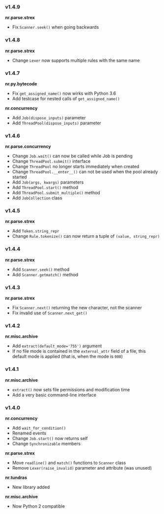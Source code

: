 ### v1.4.9

__nr.parse.strex__

- Fix `Scanner.seek()` when going backwards

### v1.4.8

__nr.parse.strex__

- Change `Lexer` now supports multiple rules with the same name

### v1.4.7

__nr.py.bytecode__

- Fix `get_assigned_name()` now wirks with Python 3.6
- Add testcase for nested calls of `get_assigned_name()`

__nr.concurrency__

- Add `Job(dispose_inputs)` parameter
- Add `ThreadPool(dispose_inputs)` parameter

### v1.4.6

__nr.parse.concurrency__

- Change `Job.wait()` can now be called while Job is pending
- Change `ThreadPool.submit()` interface
- Change `ThreadPool` no longer starts immediately when created
- Change `ThreadPool.__enter__()` can not be used when the pool already started
- Add `Job(args, kwargs)` parameters
- Add `ThreadPool.start()` method
- Add `ThreadPool.submit_multiple()` method
- Add `JobCollection` class

### v1.4.5

__nr.parse.strex__

- Add `Token.string_repr`
- Change `Rule.tokenize()` can now return a tuple of `(value, string_repr)`

### v1.4.4

__nr.parse.strex__

- Add `Scanner.seek()` method
- Add `Scanner.getmatch()` method

### v1.4.3

__nr.parse.strex__

- Fix `Scanner.next()` returning the new character, not the scanner
- Fix invalid use of `Scanner.next_get()`

### v1.4.2

__nr.misc.archive__

- Add `extract(default_mode='755')` argument
- If no file mode is contained in the `external_attr` field of a file, this
  default mode is applied (that is, when the mode is `000`)

### v1.4.1

__nr.misc.archive__

- `extract()` now sets file permissions and modification time
- Add a very basic command-line interface

### v1.4.0

__nr.concurrency__

- Add `wait_for_condition()`
- Renamed events
- Change `Job.start()` now returns self
- Change `Synchronizable` members

__nr.parse.strex__

- Move `readline()` and `match()` functions to `Scanner` class
- Remove `Lexer(raise_invalid)` parameter and attribute (was unused)

__nr.tundras__

- New library added

__nr.misc.archive__

- Now Python 2 compatible
